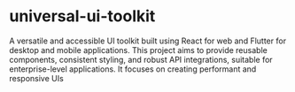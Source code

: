 # universal-ui-toolkit
A versatile and accessible UI toolkit built using React for web and Flutter for desktop and mobile applications. This project aims to provide reusable components, consistent styling, and robust API integrations, suitable for enterprise-level applications. It focuses on creating performant and responsive UIs
